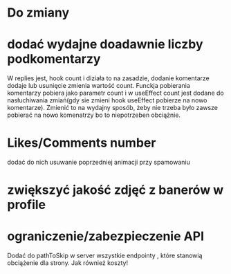 

# Do zmiany
# dodać wydajne doadawnie liczby podkomentarzy
W replies jest, hook count i diziała to na zasadzie, dodanie komentarze dodaje lub usunięcie zmienia wartość count. Funckja pobierania komentarzy pobiera jako parametr count i w useEffect count jest dodane do nasłuchiwania zmiań(gdy sie zmieni hook useEffect pobierze na nowo komentarze). Zmienić to na wydajny sposób, żeby nie trzeba było zawsze pobierać na nowo komenatrzy bo to niepotrzeben obciążnie.

# Likes/Comments number
dodać do nich usuwanie poprzedniej animacji przy spamowaniu

# zwiększyć jakość zdjęć z banerów w profile 

# ograniczenie/zabezpieczenie API 

Dodać do pathToSkip w server wszystkie endpointy , które stanowią obciążenie dla strony. Jak również koszty!
